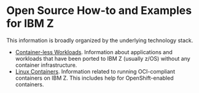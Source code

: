 # Open Source How-to and Examples for IBM Z
This information is broadly organized by the underlying technology stack.

- [Container-less Workloads](./containerless-workloads/README.md).  Information about applications and
  workloads that have been ported to IBM Z (usually z/OS) without any container
	infrastructure.
- [Linux Containers](./linux-containers/README.md).  Information related to running OCI-compliant containers on
  IBM Z.  This includes help for OpenShift-enabled containers.
